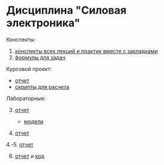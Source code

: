 # Дисциплина "Силовая электроника"

Конспекты:
1. [конспекты всех лекций и практик вместе с закладками](191020_PE_lectures.pdf)
2. [формулы для задач](formuly_dlya_zadach.pdf)

Курсовой проект:

- [отчет](course_work/report.pdf)
- [скрипты для расчета](course_work/scripts/)

Лабораторные:

3. [отчет](labs/3/SE_3.pdf)
	- [модели](labs/3/models/)
	
3. [отчет](lab3.pdf)

4.-5. [отчет](lab4&5.pdf)

6.	[отчет](lab7.pdf) и [код](lab7.m)